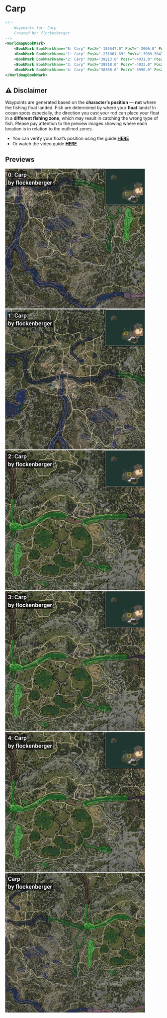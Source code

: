 # Carp
```xml
<!--
    Waypoints for: Carp
    Created by: flockenberger
-->
<WorldmapBookMark>
    <BookMark BookMarkName="0: Carp" PosX="-155547.0" PosY="-2066.0" PosZ="-145253.0" />
    <BookMark BookMarkName="1: Carp" PosX="-231861.69" PosY="-3989.5847" PosZ="-55190.277" />
    <BookMark BookMarkName="2: Carp" PosX="39213.0" PosY="-4031.0" PosZ="-51066.0" />
    <BookMark BookMarkName="3: Carp" PosX="39218.0" PosY="-4033.0" PosZ="-51076.0" />
    <BookMark BookMarkName="4: Carp" PosX="38308.0" PosY="-3996.0" PosZ="-50691.0" />
</WorldmapBookMark>
```

## ⚠️ Disclaimer
Waypoints are generated based on the __**character’s position**__ — __not__ where the fishing float landed.
Fish are determined by where your **float** lands!
In ocean spots especially, the direction you cast your rod can place your float in a **different fishing zone**, which may result in catching the wrong type of fish.
Please pay attention to the preview images showing where each location is in relation to the outlined zones.

- You can verify your float’s position using the guide [**HERE**](https://flockenberger.github.io/bdo-fish-position/)
- Or watch the video guide [**HERE**](https://youtu.be/t-VXcRoNojk)

## Previews
<img src="./Carp_0_Preview.webp" width="450"/> <img src="./Carp_1_Preview.webp" width="450"/> <img src="./Carp_2_Preview.webp" width="450"/> <img src="./Carp_3_Preview.webp" width="450"/> <img src="./Carp_4_Preview.webp" width="450"/> <img src="./Carp_Preview.webp" width="450"/> 